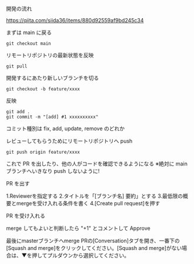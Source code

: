 開発の流れ

https://qiita.com/siida36/items/880d92559af9bd245c34

まずは main に戻る

```
git checkout main
```

リモートリポジトリの最新状態を反映

```
git pull
```

開発するにあたり新しいブランチを切る

```
git checkout -b feature/xxxx
```

反映

```
git add .
git commit -m "[add] #1 xxxxxxxxxx"
```
コミット種別は fix, add, update, remove のどれか

レビューしてもらうためにリモートリポジトリへ push
```
git push origin feature/xxxx
```
これで PR を出したり、他の人がコードを確認できるようになる
※絶対に main ブランチへいきなり push しないように!


PR を出す

1.Reviewerを指定する
2.タイトルを「[ブランチ名] 要約」とする
3.最低限の概要とmergeを受け入れる条件を書く
4.[Create pull request]を押す

PR を受け入れる

merge してもよいと判断したら "+1" とコメントして Approve

最後にmasterブランチへmerge
PRの[Conversation]タブを開き、一番下の[Squash and merge]をクリックしてください。[Squash and merge]がない場合は、▼を押してプルダウンから選択してください。